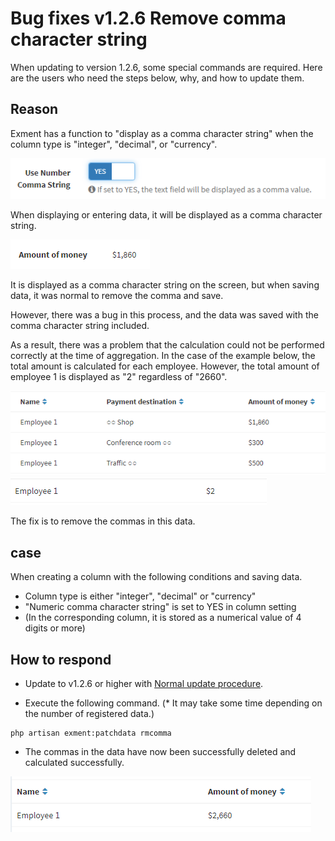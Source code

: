 # Bug fixes v1.2.6 Remove comma character string
When updating to version 1.2.6, some special commands are required.
Here are the users who need the steps below, why, and how to update them.

## Reason
Exment has a function to "display as a comma character string" when the column type is "integer", "decimal", or "currency".

![Version update](../img/update/v1_2_6_comma1.png)  

When displaying or entering data, it will be displayed as a comma character string.

![Version update](../img/update/v1_2_6_comma2.png)  

It is displayed as a comma character string on the screen, but when saving data, it was normal to remove the comma and save.

However, there was a bug in this process, and the data was saved with the comma character string included.


As a result, there was a problem that the calculation could not be performed correctly at the time of aggregation.
In the case of the example below, the total amount is calculated for each employee. However, the total amount of employee 1 is displayed as "2" regardless of "2660".

![Version update](../img/update/v1_2_6_comma4.png)    
![Version update](../img/update/v1_2_6_comma5.png)    

The fix is to remove the commas in this data.

## case
When creating a column with the following conditions and saving data.
- Column type is either "integer", "decimal" or "currency"
- "Numeric comma character string" is set to YES in column setting
- (In the corresponding column, it is stored as a numerical value of 4 digits or more)


## How to respond
- Update to v1.2.6 or higher with [Normal update procedure](/update).

- Execute the following command. (* It may take some time depending on the number of registered data.)

~~~
php artisan exment:patchdata rmcomma
~~~

- The commas in the data have now been successfully deleted and calculated successfully.


![Version update](../img/update/v1_2_6_comma7.png)    
